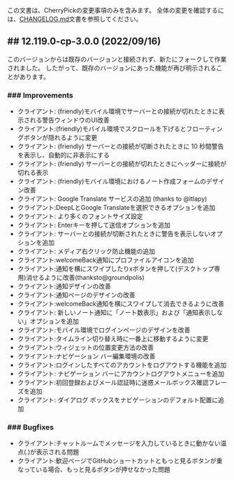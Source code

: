 <!--
## ## 12.x.x-cp-2.x.x (unreleased)

### ### Improvements

### ### Bugfixes

-->

この文書は、CherryPickの変更事項のみを含みます。 全体の変更を確認するには、[CHANGELOG.md](CHANGELOG.md)文書を参照してください。



## ## 12.119.0-cp-3.0.0 (2022/09/16)
このバージョンからは既存のバージョンと接続されず、新たにフォークして作業されました。 したがって、既存のバージョンにあった機能が再び明示されることがあります。

### ### Improvements
- クライアント: (friendly)モバイル環境でサーバーとの接続が切れたときに表示される警告ウィンドウのUI改善
- クライアント:(friendly)モバイル環境でスクロールを下げるとフローティングボタンが隠れるように変更
- クライアント: (friendly) サーバーとの接続が切断されたときに 10 秒間警告を表示し、自動的に非表示にする
- クライアント: (friendly) サーバーとの接続が切れたときにヘッダーに接続が切れる表示
- クライアント: (friendly)モバイル環境におけるノート作成フォームのデザイン改善
- クライアント: Google Translate サービスの追加 (thanks to @ltlapy)
- クライアント:DeepLとGoogle Translateを選択できるオプションを追加
- クライアント: より多くのフォントサイズ設定
- クライアント: Enterキーを押して送信オプションを追加
- クライアント: サーバーとの接続が切断されたときに警告を表示しないオプションを追加
- クライアント: メディア右クリック防止機能の追加
- クライアント:welcomeBack通知にプロファイルアイコンを追加
- クライアント:通知を横にスワイプしたりxボタンを押して(デスクトップ専用)消せるように改善(thanksto@groundpolis)
- クライアント:通知デザインの改善
- クライアント:通知ページのデザインの改善
- クライアント:welcomeBack通知を横にスワイプして消去できるように改善
- クライアント: 新しいノート通知に「ノート数表示」および「通知表示しない」オプションを追加
- クライアント:モバイル環境でログインページのデザインを改善
- クライアント:タイムライン切り替え時に一番上に移動するように変更
- クライアント:ウィジェットの位置変更方法の改善
- クライアント:ナビゲーション バー編集環境の改善
- クライアント:ログインしたすべてのアカウントをログアウトする機能を追加
- クライアント: ナビゲーション バーにアカウントログアウトメニューを追加
- クライアント:初回登録およびメール認証時に迷惑メールボックス確認フレーズを追加
- クライアント: ダイアログ ボックスをナビゲーションのデフォルト配置に追加

### ### Bugfixes
- クライアント:チャットルームでメッセージを入力しているときに動かない温点(.)が表示される問題
- クライアント:歓迎ページでGitHubショートカットともっと見るボタンが重なっている場合、もっと見るボタンが押せなかった問題

<!--
## ## 12.x.x-cp-2.x.x (unreleased)_legacy

### ### Improvements
- クライアント:全般的なUIのブラシアップ
- クライアント: MFM関数構文の提案実装
- クライアント:未読通知のみを表示する機能
- クライアント:通知ページで通知の種類に応じたフィルタ
- クライアント:アニメーション削減設定の適用範囲を拡大
- クライアント:テーマコンパイラにhueとsaturate関数を追加
- クライアント: ノート作成フォームにキャンセル線機能を追加
- クライアント: コントロールパネルのパフォーマンス改善
- クライアント: 自分のリアクションを見られるように改善
	- 設定により、リアクションリストをみんなに公開できる。
- クライアント: ユーザー検索精度の向上
- クライアント: 新しいライトテーマの追加
- クライアント: 新しいダークテーマの追加
- クライアント:/shareクエリでコメントやファイルなどの情報を配信できるように変更
- UI(friendly):ナビゲーションメニューボタンに通知インジケーターを追加
- UI(friendly):「発見する」タブでナビゲーションメニューにアクセスできるように改善
- UI(friendly):タイムラインヘッダーのモーダルポップアップに表示されるインジケーターのデザイン調整
- UI(friendly):タイムラインのノートデザインをMisskey基本テーマと併合し、デザイン改善
- UI(friendly):ヘッダー作動方式最適化
- UI(friendly):全般的なUIをMisskey基本テーマと併合
- ActivityPub:HTML→MFM変換の強化
- API:グループでのusers/groups/leaveエンドポイントの実装
- API:i/notificationsにunreadOnlyオプションを追加
- API:ap系のエンドポイントログイン必須化+速度制限追加
- API:ユーザーのリアクションリストを取得するusers/reactionsの追加
- - API: users/search 및 users/search-by-username-and-host 를 강화
- MFM:太字<b></b>およびキャンセル線<s></s>タグ構文追加
- Docker:Node.jsを17.0.1にアップデート
- アカウント登録時にメールアドレス設定を必須に設定するオプションを追加
- ページロードエラーページに更新ボタンを追加
- ミュートおよびブロックリストをインポートできるように変更
- チャートの同期を毎日0時に自動的に行う

### ### Bugfixes
- クライアント:ヘッダーのタブが返される問題
- クライアント:ヘッダーにタブが表示された状態でタイトルをクリックしたときにタブ選択ポップアップが表示される問題
- クライアント:アンテナ、リストタイムラインを読み込めない問題
- クライアント: ユーザー ページのタブが動作しない問題
- クライアント:ピン留めユーザー設定項目がない問題
- クライアント: Deck UI で重なったカラムの一方を折りたたんだ状態で右に差し出すと割れる問題
- クライアント:テーマ管理ができない問題
- クライアント:リモート ノートで意図せずローカル カスタム 絵文字が使用される可能性のある問題
- クライアント:通知上でローカル リアクションが表示されない問題
- クライアント: ウィジェットを追加できない問題
- UI(friendly):ヘッダーにタイトルが表示されない問題
- API:アプリケーション通知を取得しない問題
- MFM:リンクラベルの言及はテキストで構文分析する
- MFM:URLノードにプロパティを追加し、<>でまとめたかどうかを示す。
- MFM:ハッシュタグで<および>の使用を許可しない
- ActivityPub: not reactedしたUndo.Likeがinboxに残存する問題
- - createDeleteAccountJob 수정
- 管理者用ジョブキューに遅延したジョブがリストに表示されない問題の修正
- 一部翻訳の改善
- 依存パッケージ更新

### ### Changes
- 保守性と使用性の面でCherryPickコマンド ライン オプションが削除されました。
	- 必要に応じて、環境変数に置き換えることができます。
- MFM:性能、保守性、構文誤認識抑制の観点から球形関数構文のサポートを終了しました。
	- 構文(`[foo bar]`)を使用せず、現行構文(`$[foo bar]`)を使用してください。
- モデレーターをブロックできないように設定された部分が連合間で問題を引き起こす可能性があることが確認され、その部分を削除しました。
- データベースにログを保存しません。
	- ログを永続化するにはsyslogを利用してください。
